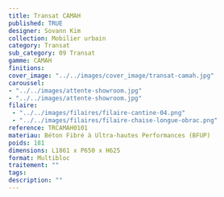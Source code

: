 ```yaml
---
title: Transat CAMAH 
published: TRUE
designer: Sovann Kim
collection: Mobilier urbain
category: Transat
sub_category: 09 Transat
gamme: CAMAH 
finitions: 
cover_image: "../../images/cover_image/transat-camah.jpg"
caroussel: 
- "../../images/attente-showroom.jpg"
- "../../images/attente-showroom.jpg"
filaire: 
 - "../../images/filaires/filaire-cantine-04.png"
 - "../../images/filaires/filaire-chaise-longue-obrac.png"
reference: TRCAMAH0101
materiau: Béton Fibré à Ultra-hautes Performances (BFUP)
poids: 181
dimensions: L1861 x P650 x H625 
format: Multibloc
traitement: ""
tags: 
description: ""
---
```

